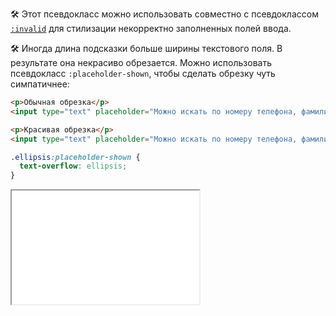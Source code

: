 🛠 Этот псевдокласс можно использовать совместно с псевдоклассом [`:invalid`](/css/invalid-valid) для стилизации некорректно заполненных полей ввода.

🛠 Иногда длина подсказки больше ширины текстового поля. В результате она некрасиво обрезается. Можно использовать псевдокласс `:placeholder-shown`, чтобы сделать обрезку чуть симпатичнее:

```html
<p>Обычная обрезка</p>
<input type="text" placeholder="Можно искать по номеру телефона, фамилии или email">

<p>Красивая обрезка</p>
<input type="text" placeholder="Можно искать по номеру телефона, фамилии или email" class="ellipsis">
```

```css
.ellipsis:placeholder-shown {
  text-overflow: ellipsis;
}
```

<iframe title="Пример placeholder-shown" src="../demos/example/" height="182"></iframe>

